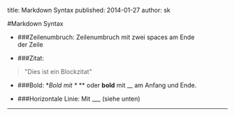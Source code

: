 title: Markdown Syntax
published: 2014-01-27
author: sk

#Markdown Syntax

+ ###Zeilenumbruch:
Zeilenumbruch mit zwei spaces am Ende  
der Zeile

+ ###Zitat:
>"Dies ist ein Blockzitat"

+ ###Bold:
**Bold mit \** ** oder __bold__ mit \__ am Anfang und Ende.

+ ###Horizontale Linie:
Mit \___ (siehe unten)
___